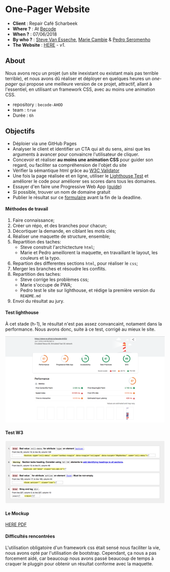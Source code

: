 # One-Pager Website

- **Client** : Repair Café Scharbeek 
- **Where ?** : At [Becode](https://github.com/becodeorg/)
- **When ?** :  07/06/2018
- **By who ?** : [Steve Van Esseche](https://github.com/Steve-VE), [Marie Cambie](https://github.com/mcambie) & [Pedro Seromenho](https://github.com/pedroseromenho/)
- **The Website** : [HERE](https://steve-ve.github.io/becode-AHOD/) - *v1*.

## About

Nous avons reçu un projet (un site inexistant ou existant mais pas terrible terrible), et nous avons dû réaliser et déployer en quelques heures un *one-pager* qui propose une meilleure version de ce projet, attractif, allant à l'essentiel, en utilisant un framework CSS, avec au moins une animation CSS.

- repository : `becode-AHOD`
- team : `true`
- Durée : `6h`

## Objectifs

- Déploier via une GitHub Pages
- Analyser le client et identifier un CTA qui ait du sens, ainsi que les arguments à avancer pour convaincre l'utilisateur de cliquer.
- Concevoir et réaliser **au moins une animation CSS** pour guider son regard, ou faciliter sa compréhension de l'objet du site
- Vérifier la sémantique html grâce au [W3C Validator](https://validator.w3.org/)
- Une fois la page réalisée et en ligne, utiliser le [Lighthouse Test](https://developers.google.com/web/tools/lighthouse/) et améliorer le code pour améliorer ses scores dans tous les domaines.
- Essayer d'en faire une Progressive Web App ([guide](https://dev.to/pixeline/the-easy-way-to-turn-a-website-into-a-progressive-web-app-77g))
- Si possible, trouver un nom de domaine gratuit
- Publier le résultat sur ce [formulaire](https://goo.gl/forms/Z544Q93eqeNdfZHI3) avant la fin de la deadline.

#### Méthodes de travail

1. Faire connaissance;
2. Créer un répo, et des branches pour chacun;
3. Décortiquer la demande, en ciblant les mots clés;
4. Réaliser une maquette de structure, ensemble;
5. Repartition des taches:
    - Steve construit l'archictecture `html`;
    - Marie et Pedro ameillorent la maquette, en travaillant le layout, les couleurs et la typo.
6. Repartion des differentes sections `html`, pour réaliser le `css`;
7. Merger les branches et résoudre les conflits.
8. Repartition des taches:
    - Steve corrige les problèmes css;
    - Marie s'occupe de PWA;
    - Pedro test le site sur lighthouse, et rédige la première version du `README.md`
9. Envoi du résultat au jury.    


#### Test lighthouse

À cet stade (h-1), le résultat n'est pas assez convancaint, notament dans la performance. Nous avons donc, suite à ce test, corrigé au mieux le site.

![lighthouse](lighthouse.png)


#### Test W3

![w3](w3.png)


#### Le Mockup

[HERE PDF](mockup.pdf)


#### Difficultés rencontrées

L'utilisation obligatoire d'un framework css était sensé nous faciliter la vie, nous avons opté par l'utilisation de bootstrap. Cependant, ça nous a pas forcement aidé, car beaucoup nous avons passé beaucoup de temps à craquer le pluggin pour obtenir un résultat conforme avec la maquette.





